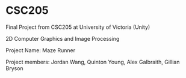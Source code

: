 # CSC205
Final Project from CSC205 at University of Victoria (Unity)

2D Computer Graphics and Image Processing 

Project Name: Maze Runner

Project members: Jordan Wang, Quinton Young, Alex Galbraith, Gillian Bryson



